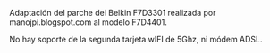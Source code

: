 Adaptación del parche del Belkin F7D3301 realizada por manojpi.blogspot.com al modelo F7D4401.

No hay soporte de la segunda tarjeta wIFI de 5Ghz, ni módem ADSL.
